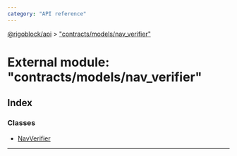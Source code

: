 ```yaml
---
category: "API reference"
---
```



[@rigoblock/api](../quick_start.md) > ["contracts/models/nav_verifier"](../modules/_contracts_models_nav_verifier_.md)

# External module: "contracts/models/nav_verifier"

## Index

### Classes

* [NavVerifier](../classes/_contracts_models_nav_verifier_.navverifier.md)

---

